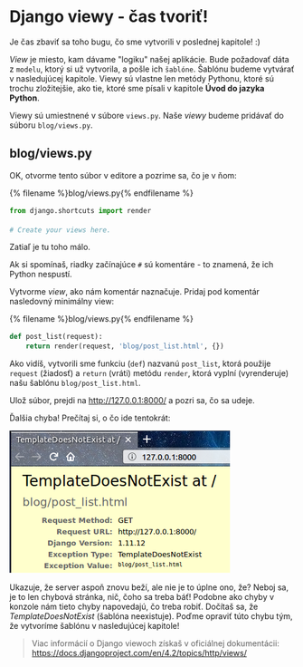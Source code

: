 # Django viewy - čas tvoriť!

Je čas zbaviť sa toho bugu, čo sme vytvorili v poslednej kapitole! :)

*View* je miesto, kam dávame "logiku" našej aplikácie. Bude požadovať dáta z `modelu`, ktorý si už vytvorila, a pošle ich `šablóne`. Šablónu budeme vytvárať v nasledujúcej kapitole. Viewy sú vlastne len metódy Pythonu, ktoré sú trochu zložitejšie, ako tie, ktoré sme písali v kapitole **Úvod do jazyka Python**.

Viewy sú umiestnené v súbore `views.py`. Naše *viewy* budeme pridávať do súboru `blog/views.py`.

## blog/views.py

OK, otvorme tento súbor v editore a pozrime sa, čo je v ňom:

{% filename %}blog/views.py{% endfilename %}

```python
from django.shortcuts import render

# Create your views here.
```

Zatiaľ je tu toho málo.

Ak si spomínaš, riadky začínajúce `#` sú komentáre - to znamená, že ich Python nespustí.

Vytvorme *view*, ako nám komentár naznačuje. Pridaj pod komentár nasledovný minimálny view:

{% filename %}blog/views.py{% endfilename %}

```python
def post_list(request):
    return render(request, 'blog/post_list.html', {})
```

Ako vidíš, vytvorili sme funkciu (`def`) nazvanú `post_list`, ktorá použije `request` (žiadosť) a `return` (vráti) metódu `render`, ktorá vyplní (vyrenderuje) našu šablónu `blog/post_list.html`.

Ulož súbor, prejdi na http://127.0.0.1:8000/ a pozri sa, čo sa udeje.

Ďalšia chyba! Prečítaj si, o čo ide tentokrát:

![Chyba](images/error.png)

Ukazuje, že server aspoň znovu beží, ale nie je to úplne ono, že? Neboj sa, je to len chybová stránka, nič, čoho sa treba báť! Podobne ako chyby v konzole nám tieto chyby napovedajú, čo treba robiť. Dočítaš sa, že *TemplateDoesNotExist* (šablóna neexistuje). Poďme opraviť túto chybu tým, že vytvoríme šablónu v nasledujúcej kapitole!

> Viac informácií o Django viewoch získaš v oficiálnej dokumentácii: https://docs.djangoproject.com/en/4.2/topics/http/views/


